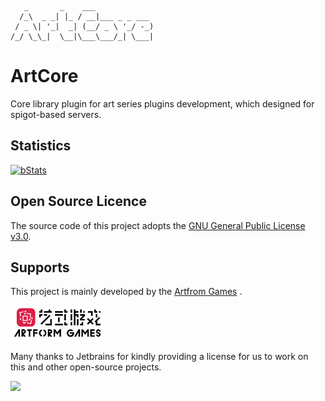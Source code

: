 ```text
   _       _    ___             
  /_\  _ _| |_ / __|___ _ _ ___ 
 / _ \| '_|  _| (__/ _ \ '_/ -_)
/_/ \_\_|  \__|\___\___/_| \___|
```
# ArtCore

Core library plugin for art series plugins development, 
which designed for spigot-based servers.


## Statistics

[![bStats](https://bstats.org/signatures/bukkit/ArtCore.svg)](https://bstats.org/plugin/bukkit/ArtCore/20501)

## Open Source Licence

The source code of this project adopts the [GNU General Public License v3.0](https://opensource.org/licenses/GPL-3.0).

## Supports

This project is mainly developed by the [Artfrom Games](https://github.com/ArtformGames/) .

<img src="https://raw.githubusercontent.com/ArtformGames/.github/master/logo/logo_full.png" width="30%"  height="30%" alt="ArtformGames Logo">

Many thanks to Jetbrains for kindly providing a license for us to work on this and other open-source projects.  

[![](https://resources.jetbrains.com/storage/products/company/brand/logos/jb_beam.svg)](https://www.jetbrains.com/?from=https://github.com/ArtformGames/VotePass)

